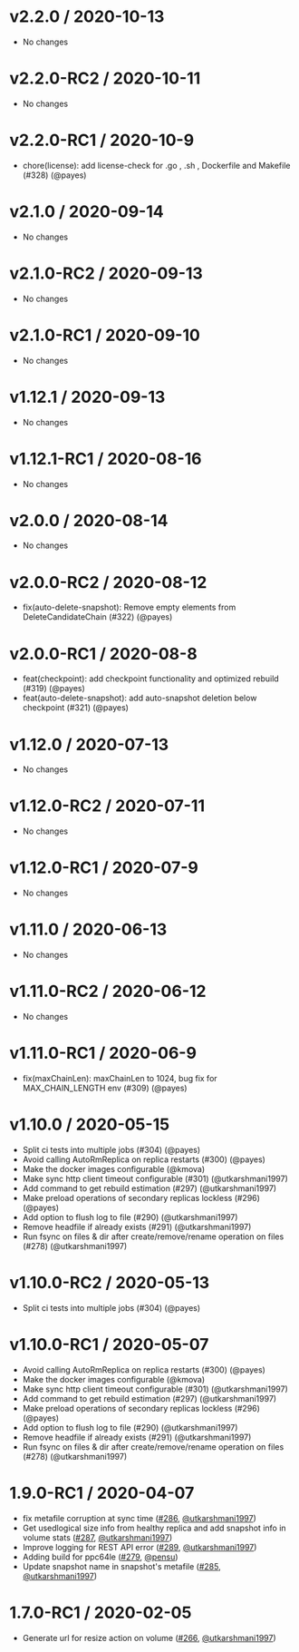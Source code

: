 v2.2.0 / 2020-10-13
========================
  
  * No changes

v2.2.0-RC2 / 2020-10-11
========================
  
  * No changes

v2.2.0-RC1 / 2020-10-9
========================

  * chore(license): add license-check for .go , .sh , Dockerfile and Makefile (#328) (@payes)

v2.1.0 / 2020-09-14
========================
  
  * No changes

v2.1.0-RC2 / 2020-09-13
========================
  
  * No changes

v2.1.0-RC1 / 2020-09-10
========================

  * No changes

v1.12.1 / 2020-09-13
========================
  
  * No changes

v1.12.1-RC1 / 2020-08-16
========================

  * No changes

v2.0.0 / 2020-08-14
========================
  
  * No changes

v2.0.0-RC2 / 2020-08-12
========================
  
  * fix(auto-delete-snapshot): Remove empty elements from DeleteCandidateChain (#322) (@payes)

v2.0.0-RC1 / 2020-08-8
========================

  * feat(checkpoint): add checkpoint functionality and optimized rebuild (#319) (@payes)
  * feat(auto-delete-snapshot): add auto-snapshot deletion below checkpoint (#321) (@payes)

v1.12.0 / 2020-07-13
========================
  
  * No changes

v1.12.0-RC2 / 2020-07-11
========================
  
  * No changes

v1.12.0-RC1 / 2020-07-9
========================

  * No changes

v1.11.0 / 2020-06-13
========================
  
  * No changes

v1.11.0-RC2 / 2020-06-12
========================
  
  * No changes

v1.11.0-RC1 / 2020-06-9
========================
  
  * fix(maxChainLen): maxChainLen to 1024, bug fix for MAX_CHAIN_LENGTH env (#309) (@payes)
  
v1.10.0 / 2020-05-15
========================

  * Split ci tests into multiple jobs (#304) (@payes)
  * Avoid calling AutoRmReplica on replica restarts (#300) (@payes)
  * Make the docker images configurable (@kmova)
  * Make sync http client timeout configurable (#301) (@utkarshmani1997)
  * Add command to get rebuild estimation (#297) (@utkarshmani1997)
  * Make preload operations of secondary replicas lockless (#296) (@payes)
  * Add option to flush log to file (#290) (@utkarshmani1997)
  * Remove headfile if already exists (#291) (@utkarshmani1997)
  * Run fsync on files & dir after create/remove/rename operation on files (#278) (@utkarshmani1997)

v1.10.0-RC2 / 2020-05-13
========================

  * Split ci tests into multiple jobs (#304) (@payes)

v1.10.0-RC1 / 2020-05-07
========================

  * Avoid calling AutoRmReplica on replica restarts (#300) (@payes)
  * Make the docker images configurable (@kmova)
  * Make sync http client timeout configurable (#301) (@utkarshmani1997)
  * Add command to get rebuild estimation (#297) (@utkarshmani1997)
  * Make preload operations of secondary replicas lockless (#296) (@payes)
  * Add option to flush log to file (#290) (@utkarshmani1997)
  * Remove headfile if already exists (#291) (@utkarshmani1997)
  * Run fsync on files & dir after create/remove/rename operation on files (#278) (@utkarshmani1997)

1.9.0-RC1 / 2020-04-07
========================

  *  fix metafile corruption at sync time ([#286](https://www.github.com/openebs/jiva#286), [@utkarshmani1997](https://github.com/utkarshmani1997))
  *  Get usedlogical size info from healthy replica and add snapshot info in volume stats ([#287](https://www.github.com/openebs/jiva#287), [@utkarshmani1997](https://github.com/utkarshmani1997))
  *  Improve logging for REST API error ([#289](https://www.github.com/openebs/jiva#289), [@utkarshmani1997](https://github.com/utkarshmani1997))
  *  Adding build for ppc64le  ([#279](https://www.github.com/openebs/jiva#279), [@pensu](https://github.com/Pensu))
  *  Update snapshot name in snapshot's metafile ([#285](https://www.github.com/openebs/jiva#285), [@utkarshmani1997](https://github.com/utkarshmani1997))

1.7.0-RC1 / 2020-02-05
========================

  *  Generate url for resize action on volume ([#266](https://www.github.com/openebs/jiva#266), [@utkarshmani1997](https://github.com/utkarshmani1997))
